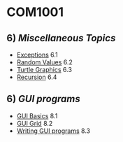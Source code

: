 # COM1001
## 6) *Miscellaneous Topics*
* [Exceptions](Miscellaneous%20Topics/exceptions.md) 6.1
* [Random Values](Miscellaneous%20Topics/randomValues.md) 6.2
* [Turtle Graphics](Miscellaneous%20Topics/turtleGraphics.md) 6.3
* [Recursion](Miscellaneous%20Topics/Recursion.md) 6.4

## 6) *GUI programs*

* [GUI Basics](GUI/gui-basics.md) 8.1
* [GUI Grid](GUI/gui-grid.md) 8.2
* [Writing GUI programs](GUI/gui-writingGuiPrograms.md) 8.3
